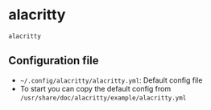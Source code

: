 # alacritty

```shell
alacritty
```

## Configuration file

- `~/.config/alacritty/alacritty.yml`: Default config file
- To start you can copy the default config from `/usr/share/doc/alacritty/example/alacritty.yml`
